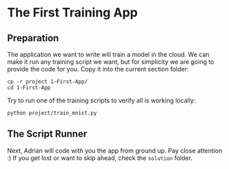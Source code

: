 # The First Training App


## Preparation

The application we want to write will train a model in the cloud.
We can make it run any training script we want, but for simplicity we are going to provide the code for you.
Copy it into the current section folder:

```commandline
cp -r project 1-First-App/
cd 1-First-App
```

Try to run one of the training scripts to verify all is working locally:

```commandline
python project/train_mnist.py
```

## The Script Runner

Next, Adrian will code with you the app from ground up. Pay close attention :)
If you get lost or want to skip ahead, check the `solution` folder.

